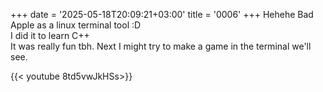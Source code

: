 +++
date = '2025-05-18T20:09:21+03:00'
title = '0006'
+++
Hehehe Bad Apple as a linux terminal tool :D  
I did it to learn C++  
It was really fun tbh. Next I might try to make a game in the terminal we'll see.  

{{< youtube 8td5vwJkHSs>}}